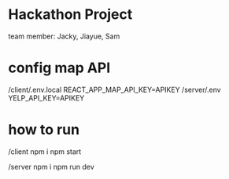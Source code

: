 # Hackathon Project

team member: Jacky, Jiayue, Sam

# config map API

/client/.env.local
REACT_APP_MAP_API_KEY=APIKEY
/server/.env
YELP_API_KEY=APIKEY

# how to run

/client
npm i
npm start

/server
npm i
npm run dev
